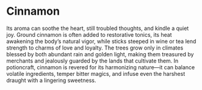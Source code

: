 # Cinnamon

Its aroma can soothe the heart, still troubled thoughts, and kindle a quiet joy. Ground cinnamon is often added to restorative tonics, its heat awakening the body’s natural vigor, while sticks steeped in wine or tea lend strength to charms of love and loyalty. The trees grow only in climates blessed by both abundant rain and golden light, making them treasured by merchants and jealously guarded by the lands that cultivate them. In potioncraft, cinnamon is revered for its harmonizing nature—it can balance volatile ingredients, temper bitter magics, and infuse even the harshest draught with a lingering sweetness.


